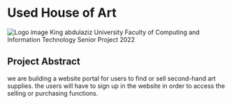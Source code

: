 # Used House of Art
![Logo image](https://trello.com/c/JqoVMAnm/1-logo)
King abdulaziz University
Faculty of Computing and Information Technology
Senior Project 2022

## Project Abstract
we are building a website portal for users to find or sell second-hand art supplies.
the users will have to sign up in the website in order to access the selling or purchasing functions.

